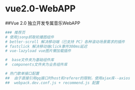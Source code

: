 # vue2.0-WebAPP
##Vue 2.0 独立开发专属音乐WebAPP

``` bash
### 推荐页
# 使用jsonp抓取轮播图组件
# better-scroll 解决移动端（已支持 PC）各种滚动场景需求的插件 
# fastclick 解决移动端click事件300ms延迟	 
# vue-lazyload vue图片懒加载插件

#  base文件夹为基础组件库
#  components文件夹为业务组件库

# 热门歌单接口配置 
##  由于直接引用qq接口时host和referer的限制，使用ajax库--axios
##  webpack.dev.conf.js + recommend.js 配置

